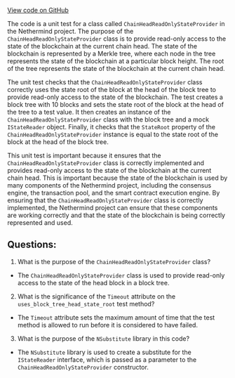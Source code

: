 [View code on GitHub](https://github.com/NethermindEth/nethermind/src/Nethermind/Nethermind.Blockchain.Test/ChainHeadReadOnlyStateProviderTests.cs)

The code is a unit test for a class called `ChainHeadReadOnlyStateProvider` in the Nethermind project. The purpose of the `ChainHeadReadOnlyStateProvider` class is to provide read-only access to the state of the blockchain at the current chain head. The state of the blockchain is represented by a Merkle tree, where each node in the tree represents the state of the blockchain at a particular block height. The root of the tree represents the state of the blockchain at the current chain head.

The unit test checks that the `ChainHeadReadOnlyStateProvider` class correctly uses the state root of the block at the head of the block tree to provide read-only access to the state of the blockchain. The test creates a block tree with 10 blocks and sets the state root of the block at the head of the tree to a test value. It then creates an instance of the `ChainHeadReadOnlyStateProvider` class with the block tree and a mock `IStateReader` object. Finally, it checks that the `StateRoot` property of the `ChainHeadReadOnlyStateProvider` instance is equal to the state root of the block at the head of the block tree.

This unit test is important because it ensures that the `ChainHeadReadOnlyStateProvider` class is correctly implemented and provides read-only access to the state of the blockchain at the current chain head. This is important because the state of the blockchain is used by many components of the Nethermind project, including the consensus engine, the transaction pool, and the smart contract execution engine. By ensuring that the `ChainHeadReadOnlyStateProvider` class is correctly implemented, the Nethermind project can ensure that these components are working correctly and that the state of the blockchain is being correctly represented and used.
## Questions: 
 1. What is the purpose of the `ChainHeadReadOnlyStateProvider` class?
- The `ChainHeadReadOnlyStateProvider` class is used to provide read-only access to the state of the head block in a block tree.

2. What is the significance of the `Timeout` attribute on the `uses_block_tree_head_state_root` test method?
- The `Timeout` attribute sets the maximum amount of time that the test method is allowed to run before it is considered to have failed.

3. What is the purpose of the `NSubstitute` library in this code?
- The `NSubstitute` library is used to create a substitute for the `IStateReader` interface, which is passed as a parameter to the `ChainHeadReadOnlyStateProvider` constructor.